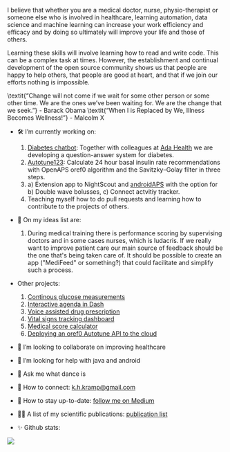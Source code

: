 I believe that whether you are a medical doctor, nurse, physio-therapist or someone else who is involved in healthcare, learning automation, data science and machine learning can increase your work efficiency and efficacy and by doing so ultimately will improve your life and those of others. 

Learning these skills will involve learning how to read and write code. This can be a complex task at times. However, the establishment and continual development of the open source community shows us that people are happy to help others, that people are good at heart, and that if we join our efforts nothing is impossible. 

\textit{“Change will not come if we wait for some other person or some other time. We are the ones we’ve been waiting for. We are the change that we seek.”} - Barack Obama
\textit{“When I is Replaced by We, Illness Becomes Wellness!”} - Malcolm X

- 🛠️  I’m currently working on:
  1) [Diabetes chatbot](https://diabetes-chatbot-alpha.herokuapp.com): Together with colleagues at [Ada Health](https://ada.com/) we are developing a question-answer system for diabetes.  
  2) [Autotune123](www.Autotune123.com): Calculate 24 hour basal insulin rate recommendations with OpenAPS oref0 algorithm and the Savitzky–Golay filter in three steps. 
  3) a)  Extension app to NightScout and [androidAPS](https://github.com/nightscout/AndroidAPS) with the option for b) Double wave bolusses, c) Connect actvitiy tracker. 
  4) Teaching myself how to do pull requests and learning how to contribute to the projects of others. 

- 📕 On my ideas list are: 
  1) During medical training there is performance scoring by supervising doctors and in some cases nurses, which is ludacris. If we really want to improve patient care our main source of feedback should be the one that's being taken care of. It should be possible to create an app ("MediFeed" or something?) that could facilitate and simplify such a process.

- Other projects:
  1) [Continous glucose measurements](https://towardsdatascience.com/how-to-hack-a-glucose-sensor-ebaaf2238170)
  2) [Interactive agenda in Dash](https://github.com/KelvinKramp/ConsultationSchedulingApp)
  3) [Voice assisted drug prescription](https://github.com/KelvinKramp/voice-assisted-drug-prescription)
  4) [Vital signs tracking dashboard](https://github.com/KelvinKramp/vital-signs-Dash-python)
  5) [Medical score calculator](https://github.com/KelvinKramp/OPS-calculator)
  6) [Deploying an oref0 Autotune API to the cloud](https://github.com/KelvinKramp/AutotuneAPI)


- :hospital: I’m looking to collaborate on improving healthcare
- :mag_right: I’m looking for help with java and android
- 💬 Ask me what dance is
- 🔗 How to connect: k.h.kramp@gmail.com
- :newspaper: How to stay up-to-date: [follow me on Medium](https://k-h-kramp.medium.com/)
- 👨‍💻 A list of my scientific publications: [publication list](https://github.com/KelvinKramp/Publications) 
- ✨ Github stats: 
<img src="https://github-readme-stats.vercel.app/api?username=KelvinKramp&&show_icons=true&title_color=ffffff&icon_color=bb2acf&text_color=daf7dc&bg_color=151515">
